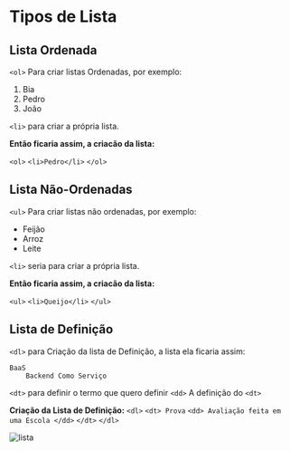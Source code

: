 # Tipos de Lista

## Lista Ordenada
`<ol>` Para criar listas Ordenadas, por exemplo:

1. Bia
2. Pedro
3. João

`<li>` para criar a própria lista.

**Então ficaria assim, a criacão da lista:**

`<ol>`
    `<li>Pedro</li>`
`</ol>`

## Lista Não-Ordenadas
`<ul>` Para criar listas não ordenadas, por exemplo:

* Feijão
* Arroz
* Leite

`<li>` seria para criar a própria lista.

**Então ficaria assim, a criacão da lista:**

`<ul>`
    `<li>Queijo</li>`
`</ul>`

## Lista de Definição
`<dl>` para Criação da lista de Definição, a lista ela ficaria assim:

    BaaS
        Backend Como Serviço

`<dt>` para definir o termo que quero definir
`<dd>` A definição do `<dt>`

**Criação da Lista de Definição:**
`<dl>`
    `<dt> Prova`
        `<dd> Avaliação feita em uma Escola </dd>`
    `</dt>`
`</dl>`


![lista](https://user-images.githubusercontent.com/62820033/82101535-20304b80-96e3-11ea-8d0b-b2fa14d3db44.png)